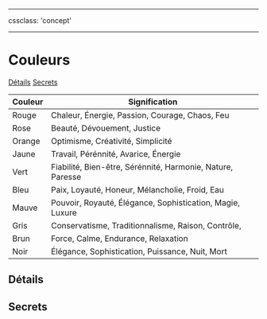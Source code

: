 
---

cssclass: 'concept'

---

# Couleurs
<span class="nav">[Détails](#Détails) [Secrets](#Secrets)</span>

| Couleur | Signification                                              |
| ------- | ---------------------------------------------------------- |
| Rouge   | Chaleur, Énergie, Passion, Courage, Chaos, Feu             |
| Rose    | Beauté, Dévouement, Justice                                                            |
| Orange  | Optimisme, Créativité, Simplicité                          |
| Jaune   | Travail, Pérénnité, Avarice, Énergie                       |
| Vert    | Fiabilité, Bien-être, Sérénnité, Harmonie, Nature, Paresse |
| Bleu    | Paix, Loyauté, Honeur, Mélancholie, Froid, Eau             |
| Mauve   | Pouvoir, Royauté, Élégance, Sophistication, Magie, Luxure  |
| Gris    | Conservatisme, Traditionnalisme, Raison, Contrôle,         |
| Brun    | Force, Calme, Endurance, Relaxation                        |
| Noir    | Élégance, Sophistication, Puissance, Nuit, Mort            |


## Détails
## Secrets
